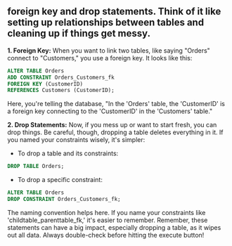 ## foreign key and drop statements. Think of it like setting up relationships between tables and cleaning up if things get messy.

**1. Foreign Key:**
When you want to link two tables, like saying "Orders" connect to "Customers," you use a foreign key. It looks like this:

```sql
ALTER TABLE Orders
ADD CONSTRAINT Orders_Customers_fk
FOREIGN KEY (CustomerID)
REFERENCES Customers (CustomerID);
```

Here, you're telling the database, "In the 'Orders' table, the 'CustomerID' is a foreign key connecting to the 'CustomerID' in the 'Customers' table."

**2. Drop Statements:**
Now, if you mess up or want to start fresh, you can drop things. Be careful, though, dropping a table deletes everything in it. If you named your constraints wisely, it's simpler:

- To drop a table and its constraints:

```sql
DROP TABLE Orders;
```

- To drop a specific constraint:

```sql
ALTER TABLE Orders
DROP CONSTRAINT Orders_Customers_fk;
```

The naming convention helps here. If you name your constraints like 'childtable_parenttable_fk,' it's easier to remember.
Remember, these statements can have a big impact, especially dropping a table, as it wipes out all data. Always double-check before hitting the execute button!